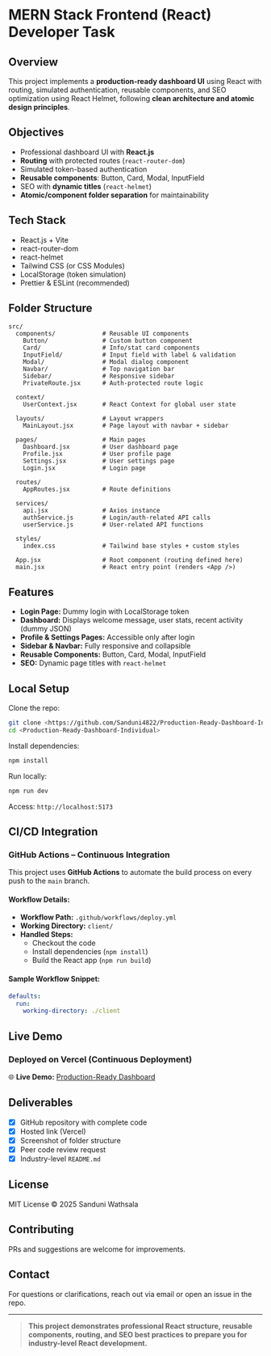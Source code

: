 
# MERN Stack Frontend (React) Developer Task

## Overview

This project implements a **production-ready dashboard UI** using React with routing, simulated authentication, reusable components, and SEO optimization using React Helmet, following **clean architecture and atomic design principles**.

## Objectives

* Professional dashboard UI with **React.js**
* **Routing** with protected routes (`react-router-dom`)
* Simulated token-based authentication
* **Reusable components**: Button, Card, Modal, InputField
* SEO with **dynamic titles** (`react-helmet`)
* **Atomic/component folder separation** for maintainability

## Tech Stack

* React.js + Vite
* react-router-dom
* react-helmet
* Tailwind CSS (or CSS Modules)
* LocalStorage (token simulation)
* Prettier & ESLint (recommended)

## Folder Structure

```
src/
  components/             # Reusable UI components
    Button/               # Custom button component
    Card/                 # Info/stat card components
    InputField/           # Input field with label & validation
    Modal/                # Modal dialog component
    Navbar/               # Top navigation bar
    Sidebar/              # Responsive sidebar
    PrivateRoute.jsx      # Auth-protected route logic

  context/
    UserContext.jsx       # React Context for global user state

  layouts/                # Layout wrappers
    MainLayout.jsx        # Page layout with navbar + sidebar

  pages/                  # Main pages
    Dashboard.jsx         # User dashboard page
    Profile.jsx           # User profile page
    Settings.jsx          # User settings page
    Login.jsx             # Login page

  routes/
    AppRoutes.jsx         # Route definitions

  services/
    api.jsx               # Axios instance
    authService.js        # Login/auth-related API calls
    userService.js        # User-related API functions

  styles/
    index.css             # Tailwind base styles + custom styles

  App.jsx                 # Root component (routing defined here)
  main.jsx                # React entry point (renders <App />)

```

## Features

* **Login Page:** Dummy login with LocalStorage token
* **Dashboard:** Displays welcome message, user stats, recent activity (dummy JSON)
* **Profile & Settings Pages:** Accessible only after login
* **Sidebar & Navbar:** Fully responsive and collapsible
* **Reusable Components:** Button, Card, Modal, InputField
* **SEO:** Dynamic page titles with `react-helmet`

## Local Setup

Clone the repo:

```bash
git clone <https://github.com/Sanduni4822/Production-Ready-Dashboard-Individual.git>
cd <Production-Ready-Dashboard-Individual>
```

Install dependencies:

```bash
npm install
```

Run locally:

```bash
npm run dev
```

Access: `http://localhost:5173`

## CI/CD Integration

### GitHub Actions – Continuous Integration

This project uses **GitHub Actions** to automate the build process on every push to the `main` branch.

#### Workflow Details:

- **Workflow Path:** `.github/workflows/deploy.yml`
- **Working Directory:** `client/`
- **Handled Steps:**
  - Checkout the code
  - Install dependencies (`npm install`)
  - Build the React app (`npm run build`)

#### Sample Workflow Snippet:
```yaml
defaults:
  run:
    working-directory: ./client
``` 
## Live Demo

### Deployed on Vercel (Continuous Deployment)

🌐 **Live Demo:** [Production-Ready Dashboard](https://production-ready-dashboard-individu.vercel.app/)

## Deliverables

* [x] GitHub repository with complete code
* [x] Hosted link (Vercel)
* [x] Screenshot of folder structure
* [x] Peer code review request
* [x] Industry-level `README.md`

## License

MIT License © 2025 Sanduni Wathsala

## Contributing

PRs and suggestions are welcome for improvements.

## Contact

For questions or clarifications, reach out via email or open an issue in the repo.

---

> **This project demonstrates professional React structure, reusable components, routing, and SEO best practices to prepare you for industry-level React development.**
